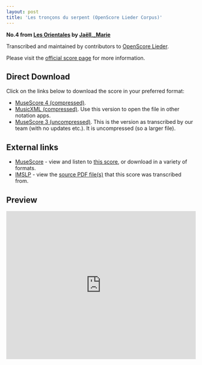 ```yaml
---
layout: post
title: 'Les tronçons du serpent (OpenScore Lieder Corpus)'
---
```


__No.4 from [Les Orientales](https://fourscoreandmore.org/openscore/lieder/Ja%C3%ABll,_Marie/Les_Orientales/) by [Jaëll,_Marie](https://fourscoreandmore.org/openscore/lieder/Ja%C3%ABll,_Marie)__

Transcribed and maintained by contributors to [OpenScore Lieder].

Please visit the [official score page] for more information.

[official score page]: https://musescore.com/openscore-lieder-corpus/scores/6217375
[OpenScore Lieder]: https://musescore.com/openscore-lieder-corpus

## Direct Download

Click on the links below to download the score in your preferred format:
- [MuseScore 4 (compressed)](https://fourscoreandmore.org/openscore/lieder/Ja%C3%ABll,_Marie/Les_Orientales/4_Les_tron%C3%A7ons_du_serpent.mscz).
- [MusicXML (compressed)](https://fourscoreandmore.org/openscore/lieder/Ja%C3%ABll,_Marie/Les_Orientales/4_Les_tron%C3%A7ons_du_serpent.mxl). Use this version to open the file in other notation apps.
- [MuseScore 3 (uncompressed)](https://raw.githubusercontent.com/OpenScore/Lieder/refs/heads/main/scores/Ja%C3%ABll,_Marie/Les_Orientales/4_Les_tron%C3%A7ons_du_serpent/lc6217375.mscx). This is the version as transcribed by our team (with no updates etc.). It is uncompressed (so a larger file).

## External links

- [MuseScore] - view and listen to [this score][MuseScore], or download in a variety of formats.
- [IMSLP] - view the [source PDF file(s)][IMSLP] that this score was transcribed from.

[MuseScore]: https://musescore.com/score/6217375
[IMSLP]: https://imslp.org/wiki/Special:ReverseLookup/632174

## Preview

<iframe width="100%" height="394" src="https://musescore.com/openscore-lieder-corpus/scores/6217375/embed" frameborder="0" allowfullscreen allow="autoplay; fullscreen"></iframe>
